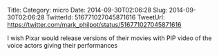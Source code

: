 Title: 
Category: micro
Date: 2014-09-30T02:06:28
Slug: 2014-09-30T02:06:28
TwitterId: 516771027045871616
TweetUrl: https://twitter.com/mark_philpot/status/516771027045871616

I wish Pixar would release versions of their movies with PIP video of the voice actors giving their performances